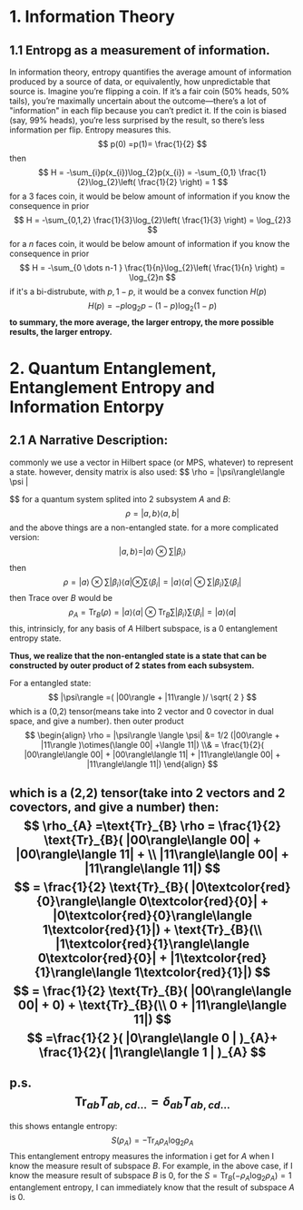 # 1. Information Theory
## 1.1 **Entropg as a measurement of information.** 
In information theory, entropy quantifies the average amount of information produced by a source of data, or equivalently, how unpredictable that source is. Imagine you’re flipping a coin. If it’s a fair coin (50% heads, 50% tails), you’re maximally uncertain about the outcome—there’s a lot of "information" in each flip because you can’t predict it. If the coin is biased (say, 99% heads), you’re less surprised by the result, so there’s less information per flip. Entropy measures this.
$$
p(0) =p(1)= \frac{1}{2}
$$
then $$
H = -\sum_{i}p(x_{i})\log_{2}p(x_{i}) = -\sum_{0,1} \frac{1}{2}\log_{2}\left( \frac{1}{2} \right) = 1
$$
for a $3$ faces coin, it would be below amount of information if you know the consequence in prior
$$
H = -\sum_{0,1,2} \frac{1}{3}\log_{2}\left( \frac{1}{3} \right) = \log_{2}3
$$
for a $n$ faces coin, it would be below amount of information if you know the consequence in prior
$$
H = -\sum_{0 \dots n-1 } \frac{1}{n}\log_{2}\left( \frac{1}{n} \right) = \log_{2}n
$$
if it's a bi-distrubute, with $p,1-p$, it would be a convex function $H(p)$
$$
H(p) = -p\log_{2}p - (1-p)\log_{2}(1-p)
$$
**to summary, the more average, the larger entropy, the more possible results, the larger entropy.** 


# 2. Quantum Entanglement, Entanglement Entropy and Information Entorpy
## 2.1 A Narrative Description: 
commonly we use a vector in Hilbert space (or MPS, whatever) to represent a state. however, density matrix is also used: 
$$
\rho = |\psi\rangle\langle \psi |

$$
for a quantum system splited into 2 subsystem $A$ and $B$: 
$$
\rho = |a,b\rangle\langle a,b|
$$
and the above things are a non-entangled state. 
for a more complicated version: 
$$
|a,b\rangle = |a\rangle \otimes \sum|\beta_{i}\rangle
$$
then $$
\rho = |a\rangle \otimes \sum|\beta_{i}\rangle\langle a| \otimes \sum\langle \beta_{i}| = |a\rangle \langle  a| \otimes \sum|\beta_{i} \rangle \sum\langle \beta_{i}|
$$
then Trace over $B$ would be
$$
\rho_{A} = \text{Tr}_{B}(\rho) = |a\rangle \langle  a| \otimes  \text{Tr}_{B}\sum|\beta_{i} \rangle \sum\langle \beta_{i}| = |a\rangle\langle a|
$$ 
this, intrinsicly, for any basis of $A$ Hilbert subspace, is a $0$ entanglement entropy state. 

**Thus, we realize that the non-entangled state is a state that can be constructed by outer product of 2 states from each subsystem.**

For a entangled state: 
$$
|\psi\rangle =( |00\rangle + |11\rangle )/ \sqrt{ 2 }
$$
which is a (0,2) tensor(means take into 2 vector and 0 covector in dual space, and give a number). 
then outer product
$$
\begin{align}
\rho = |\psi\rangle \langle \psi| &= 1/2 (|00\rangle + |11\rangle )\otimes(\langle 00| +\langle 11|) \\&
 = \frac{1}{2}( |00\rangle\langle 00| + |00\rangle\langle 11| + 
|11\rangle\langle 00| + |11\rangle\langle 11|)
\end{align}
$$

which is a (2,2) tensor(take into 2 vectors and 2 covectors, and give a number)
then: 
$$
\rho_{A} =\text{Tr}_{B} \rho = \frac{1}{2} \text{Tr}_{B}( |00\rangle\langle 00| + |00\rangle\langle 11| + \\
|11\rangle\langle 00| + |11\rangle\langle 11|)
$$
$$
 = \frac{1}{2} \text{Tr}_{B}( |0\textcolor{red}{0}\rangle\langle 0\textcolor{red}{0}| + |0\textcolor{red}{0}\rangle\langle 1\textcolor{red}{1}|) + \text{Tr}_{B}(\\
|1\textcolor{red}{1}\rangle\langle 0\textcolor{red}{0}| + |1\textcolor{red}{1}\rangle\langle 1\textcolor{red}{1}|)
$$
$$
 =  \frac{1}{2} \text{Tr}_{B}( |00\rangle\langle 00| + 0) + \text{Tr}_{B}(\\
0 + |11\rangle\langle 11|)
$$
$$
=\frac{1}{2 }( |0\rangle\langle 0 | )_{A}+ \frac{1}{2}( |1\rangle\langle 1 | )_{A}
$$
---
**p.s.** $$
\text{Tr}_{ab}T_{ab,cd\dots} = \delta_{ab}T_{ab,cd\dots}
$$
---
this shows entangle entropy: 
$$
S(\rho_{A}) = -\text{Tr}_{A} \rho_{A}\log_{2}\rho_{A}
$$
This entanglement entropy measures the information i get for $A$ when I know the measure result of subspace $B$. For example, in the above case, if I know the measure result of subspace $B$ is $0$, for the $S = \text{Tr}_{B} (-\rho_{A}\log_{2}\rho_{A}) = 1$ entanglement entropy, I can immediately know that the result of subspace $A$ is $0$.  




